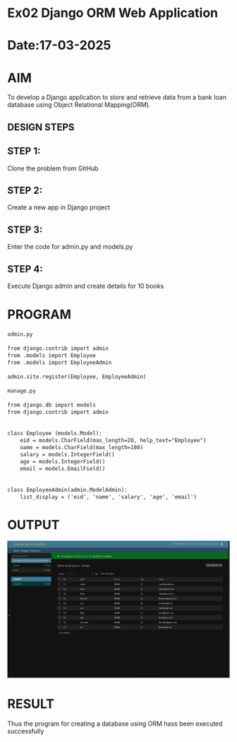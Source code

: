 # Ex02 Django ORM Web Application
# Date:17-03-2025
# AIM
To develop a Django application to store and retrieve data from a bank loan database using Object Relational Mapping(ORM).

## DESIGN STEPS

## STEP 1:
Clone the problem from GitHub

## STEP 2:
Create a new app in Django project

## STEP 3:
Enter the code for admin.py and models.py

## STEP 4:
Execute Django admin and create details for 10 books

# PROGRAM
```
admin.py

from django.contrib import admin
from .models import Employee
from .models import EmployeeAdmin

admin.site.register(Employee, EmployeeAdmin)

manage.py

from django.db import models
from django.contrib import admin


class Employee (models.Model):
    eid = models.CharField(max_length=20, help_text="Employee")
    name = models.CharField(max_length=100)
    salary = models.IntegerField()
    age = models.IntegerField()
    email = models.EmailField()


class EmployeeAdmin(admin.ModelAdmin):
    list_display = ('eid', 'name', 'salary', 'age', 'email')

```
# OUTPUT
![alt text](<Screenshot 2025-03-17 213511.png>)

# RESULT
Thus the program for creating a database using ORM hass been executed successfully
